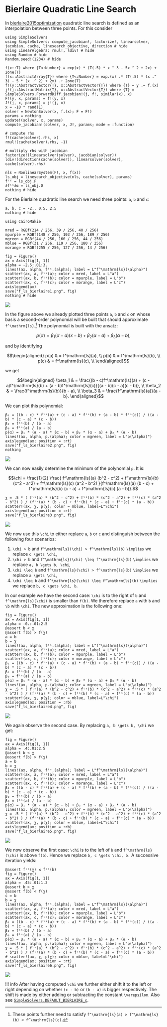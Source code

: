 # Bierlaire Quadratic Line Search

In [bierlaire2015optimization](@cite) quadratic line search is defined as an interpolation between three points. For this consider

```@example bierlaire
using SimpleSolvers
using SimpleSolvers: compute_jacobian!, factorize!, linearsolver, jacobian, cache, linesearch_objective, direction # hide
using LinearAlgebra: rmul!, ldiv! # hide
using Random # hide
Random.seed!(1234) # hide

f(x::T) where {T<:Number} = exp(x) * (T(.5) * x ^ 3 - 5x ^ 2 + 2x) + 2one(T)
f(x::AbstractArray{T}) where {T<:Number} = exp.(x) .* (T(.5) * (x .^ 3) - 5 * (x .^ 2) + 2x) .+ 2one(T)
f!(y::AbstractVector{T}, x::AbstractVector{T}) where {T} = y .= f.(x)
j!(j::AbstractMatrix{T}, x::AbstractVector{T}) where {T} = SimpleSolvers.ForwardDiff.jacobian!(j, f!, similar(x), x)
F!(y, x, params) = f!(y, x)
J!(j, x, params) = j!(j, x)
x = -10 * rand(1)
solver = NewtonSolver(x, f.(x); F = F!)
params = nothing
update!(solver, x, params)
compute_jacobian!(solver, x, J!, params; mode = :function)

# compute rhs
f!(cache(solver).rhs, x)
rmul!(cache(solver).rhs, -1)

# multiply rhs with jacobian
factorize!(linearsolver(solver), jacobian(solver))
ldiv!(direction(cache(solver)), linearsolver(solver), cache(solver).rhs)

nls = NonlinearSystem(F!, x, f(x))
ls_obj = linesearch_objective(nls, cache(solver), params)
fˡˢ = ls_obj.F
∂fˡˢ∂α = ls_obj.D
nothing # hide
```

For the Bierlaire quadratic line search we need three points: ``a``, ``b`` and ``c``:

```@example bierlaire
a, b, c = -2., 0.5, 2.5
nothing # hide
```

```@setup bierlaire
using CairoMakie

mred = RGBf(214 / 256, 39 / 256, 40 / 256)
mpurple = RGBf(148 / 256, 103 / 256, 189 / 256)
mgreen = RGBf(44 / 256, 160 / 256, 44 / 256)
mblue = RGBf(31 / 256, 119 / 256, 180 / 256)
morange = RGBf(255 / 256, 127 / 256, 14 / 256)

fig = Figure()
ax = Axis(fig[1, 1])
alpha = -2.5:.01:3.
lines!(ax, alpha, fˡˢ.(alpha); label = L"f^\mathrm{ls}(\alpha)")
scatter!(ax, a, fˡˢ(a); color = mred, label = L"a")
scatter!(ax, b, fˡˢ(b); color = mpurple, label = L"b")
scatter!(ax, c, fˡˢ(c); color = morange, label = L"c")
axislegend(ax)
save("f_ls_bierlaire1.png", fig)
nothing # hide
```

![](f_ls_bierlaire1.png)

In the figure above we already plotted three points ``a``, ``b`` and ``c`` on whose basis a second-order polynomial will be built that should approximate ``f^\mathrm{ls}``.[^1] The polynomial is built with the ansatz:

[^1]: These points further need to satisfy ``f^\mathrm{ls}(a) > f^\mathrm{ls}(b) < f^\mathrm{ls}(c)``.

```math
p(\alpha) = \beta_1(\alpha - a)(x - b) + \beta_2(\alpha - a) + \beta_3(\alpha - b),
```

and by identifying 

```math
\begin{aligned}
p(a) & = f^\mathrm{ls}(a), \\
p(b) & = f^\mathrm{ls}(b), \\
p(c) & = f^\mathrm{ls}(c), \\
\end{aligned}
```

we get

```math
\begin{aligned}
\beta_1 & = \frac{(b - c)f^\mathrm{ls}(a) + (c - a)f^\mathrm{ls}(b) + (a - b)f^\mathrm{ls}(c)}{(a - b)(c - a)(c - b)}, \\ 
\beta_2 & = \frac{f^\mathrm{ls}(b)}{b - a}, \\
\beta_3 & = \frac{f^\mathrm{ls}(a)}{a - b}.
\end{aligned}
```

We can plot this polynomial:

```@setup bierlaire
β₁ = ((b - c) * fˡˢ(a) + (c - a) * fˡˢ(b) + (a - b) * fˡˢ(c)) / ((a - b) * (c - a) * (c - b))
β₂ = fˡˢ(b) / (b - a)
β₃ = fˡˢ(a) / (a - b)
p(α) = β₁ * (α - a) * (α - b) + β₂ * (α - a) + β₃ * (α - b)
lines!(ax, alpha, p.(alpha); color = mgreen, label = L"p(\alpha)")
axislegend(ax; position = :rt)
save("f_ls_bierlaire2.png", fig)
nothing
```

![](f_ls_bierlaire2.png)

We can now easily determine the minimum of the polynomial ``p``. It is:

```math
\chi = \frac{1}{2} \frac{ f^\mathrm{ls}(a) (b^2 - c^2) + f^\mathrm{ls}(b) (c^2 - a^2) + f^\mathrm{ls}(c) (a^2 - b^2) }{f^\mathrm{ls}(a) (b - c) + f^\mathrm{ls}(b) (c - a) + f^\mathrm{ls}(c) (a - b)}.
```

```@setup bierlaire
χ = .5 * ( fˡˢ(a) * (b^2 - c^2) + fˡˢ(b) * (c^2 - a^2) + fˡˢ(c) * (a^2 - b^2) ) / (fˡˢ(a) * (b - c) + fˡˢ(b) * (c - a) + fˡˢ(c) * (a - b))
scatter!(ax, χ, p(χ); color = mblue, label=L"\chi")
axislegend(ax; position = :rt)
save("f_ls_bierlaire3.png", fig)
```

![](f_ls_bierlaire3.png)

We now use this ``\chi`` to either replace ``a``, ``b`` or ``c`` and distinguish between the following four scenarios:
1. ``\chi > b`` and ``f^\mathrm{ls}(\chi) > f^\mathrm{ls}(b)`` ``\implies`` we replace ``c \gets \chi``,
2. ``\chi > b`` and ``f^\mathrm{ls}(\chi) \leq f^\mathrm{ls}(b)`` ``\implies`` we replace ``a, b \gets b, \chi``,
3. ``\chi \leq b`` and ``f^\mathrm{ls}(\chi) > f^\mathrm{ls}(b)`` ``\implies`` we replace ``a \gets \chi``,
4. ``\chi \leq b`` and ``f^\mathrm{ls}(\chi) \leq f^\mathrm{ls}(b)`` ``\implies`` we replace ``b, c \gets \chi, b``.

In our example we have the second case: ``\chi`` is to the right of ``b`` and ``f^\mathrm{ls}(\chi)`` is smaller than ``f(b)``. We therefore replace ``a`` with ``b`` and ``\b`` with ``\chi``. The new approximation is the following one:

```@setup bierlaire
fig = Figure()
ax = Axis(fig[1, 1])
alpha = -0.:.01:2.5
@assert b < χ
@assert f(b) > f(χ)
a = b
b = χ
lines!(ax, alpha, fˡˢ.(alpha); label = L"f^\mathrm{ls}(\alpha)")
scatter!(ax, a, fˡˢ(a); color = mred, label = L"a")
scatter!(ax, b, fˡˢ(b); color = mpurple, label = L"b")
scatter!(ax, c, fˡˢ(c); color = morange, label = L"c")
β₁ = ((b - c) * fˡˢ(a) + (c - a) * fˡˢ(b) + (a - b) * fˡˢ(c)) / ((a - b) * (c - a) * (c - b))
β₂ = fˡˢ(b) / (b - a)
β₃ = fˡˢ(a) / (a - b)
p(α) = β₁ * (α - a) * (α - b) + β₂ * (α - a) + β₃ * (α - b)
lines!(ax, alpha, p.(alpha); color = mgreen, label = L"p(\alpha)")
χ = .5 * ( fˡˢ(a) * (b^2 - c^2) + fˡˢ(b) * (c^2 - a^2) + fˡˢ(c) * (a^2 - b^2) ) / (fˡˢ(a) * (b - c) + fˡˢ(b) * (c - a) + fˡˢ(c) * (a - b))
scatter!(ax, χ, p(χ); color = mblue, label=L"\chi")
axislegend(ax; position = :rb)
save("f_ls_bierlaire4.png", fig)
```

![](f_ls_bierlaire4.png)

We again observe the second case. By replacing ``a, b \gets b, \chi`` we get:

```@setup bierlaire
fig = Figure()
ax = Axis(fig[1, 1])
alpha = .4:.01:2.5
@assert b < χ
@assert f(b) > f(χ)
a = b
b = χ
lines!(ax, alpha, fˡˢ.(alpha); label = L"f^\mathrm{ls}(\alpha)")
scatter!(ax, a, fˡˢ(a); color = mred, label = L"a")
scatter!(ax, b, fˡˢ(b); color = mpurple, label = L"b")
scatter!(ax, c, fˡˢ(c); color = morange, label = L"c")
β₁ = ((b - c) * fˡˢ(a) + (c - a) * fˡˢ(b) + (a - b) * fˡˢ(c)) / ((a - b) * (c - a) * (c - b))
β₂ = fˡˢ(b) / (b - a)
β₃ = fˡˢ(a) / (a - b)
p(α) = β₁ * (α - a) * (α - b) + β₂ * (α - a) + β₃ * (α - b)
lines!(ax, alpha, p.(alpha); color = mgreen, label = L"p(\alpha)")
χ = .5 * ( fˡˢ(a) * (b^2 - c^2) + fˡˢ(b) * (c^2 - a^2) + fˡˢ(c) * (a^2 - b^2) ) / (fˡˢ(a) * (b - c) + fˡˢ(b) * (c - a) + fˡˢ(c) * (a - b))
scatter!(ax, χ, p(χ); color = mblue, label=L"\chi")
axislegend(ax; position = :rb)
save("f_ls_bierlaire5.png", fig)
```

![](f_ls_bierlaire5.png)

We now observe the first case: ``\chi`` is to the left of ``b`` and ``f^\mathrm{ls}(\chi)`` is above ``f(b)``. Hence we replace ``b, c \gets \chi, b.`` A successive iteration yields:

```@setup bierlaire
@assert fˡˢ(χ) ≤ fˡˢ(b)
fig = Figure()
ax = Axis(fig[1, 1])
alpha = .45:.01:1.3
@assert b > χ
@assert f(b) < f(χ)
c = b
b = χ
lines!(ax, alpha, fˡˢ.(alpha); label = L"f^\mathrm{ls}(\alpha)")
scatter!(ax, a, fˡˢ(a); color = mred, label = L"a")
scatter!(ax, b, fˡˢ(b); color = mpurple, label = L"b")
scatter!(ax, c, fˡˢ(c); color = morange, label = L"c")
β₁ = ((b - c) * fˡˢ(a) + (c - a) * fˡˢ(b) + (a - b) * fˡˢ(c)) / ((a - b) * (c - a) * (c - b))
β₂ = fˡˢ(b) / (b - a)
β₃ = fˡˢ(a) / (a - b)
p(α) = β₁ * (α - a) * (α - b) + β₂ * (α - a) + β₃ * (α - b)
lines!(ax, alpha, p.(alpha); color = mgreen, label = L"p(\alpha)")
χ = .5 * ( fˡˢ(a) * (b^2 - c^2) + fˡˢ(b) * (c^2 - a^2) + fˡˢ(c) * (a^2 - b^2) ) / (fˡˢ(a) * (b - c) + fˡˢ(b) * (c - a) + fˡˢ(c) * (a - b))
# scatter!(ax, χ, p(χ); color = mblue, label=L"\chi")
axislegend(ax; position = :rt)
save("f_ls_bierlaire6.png", fig)
```

![](f_ls_bierlaire6.png)

!!! info
    After having computed ``\chi`` we further either shift it to the left or right depending on whether ``(c - b)`` or ``(b - a)`` is bigger respectively. The shift is made by either adding or subtracting the constant ``\varepsilon``.
Also see [`SimpleSolvers.DEFAULT_BIERLAIRE_ε`](@ref).